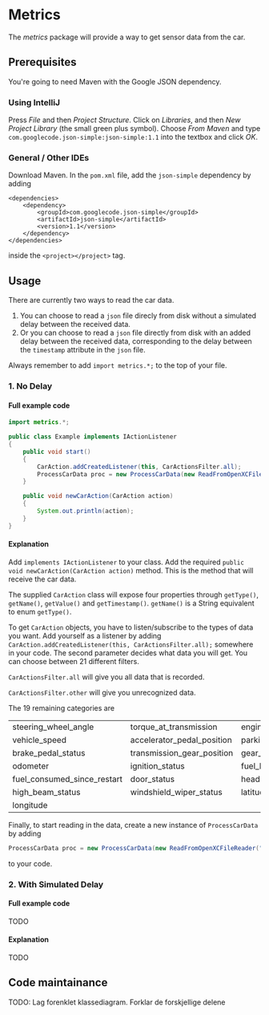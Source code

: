 # Metrics
The *metrics* package will provide a way to get sensor data from the car.

## Prerequisites
You're going to need Maven with the Google JSON dependency.

### Using IntelliJ
Press *File* and then *Project Structure*.
Click on *Libraries*, and then *New Project Library* (the small green plus symbol).
Choose *From Maven* and type
`com.googlecode.json-simple:json-simple:1.1`
into the textbox and click *OK*.

### General / Other IDEs
Download Maven. In the `pom.xml` file, add the `json-simple` dependency by adding
```
<dependencies>
	<dependency>
		<groupId>com.googlecode.json-simple</groupId>
		<artifactId>json-simple</artifactId>
		<version>1.1</version>
	</dependency>
</dependencies>
```
inside the `<project></project>` tag.

## Usage
There are currently two ways to read the car data.

1. You can choose to read a `json` file direcly from disk without a simulated delay between the received data.
2. Or you can choose to read a `json` file directly from disk with an added delay between the received data, corresponding to the delay between the `timestamp` attribute in the `json` file.

Always remember to add `import metrics.*;` to the top of your file.

### 1. No Delay

#### Full example code
```java
import metrics.*;

public class Example implements IActionListener
{
    public void start()
    {
        CarAction.addCreatedListener(this, CarActionsFilter.all);
        ProcessCarData proc = new ProcessCarData(new ReadFromOpenXCFileReader("src/metrics/data1.json"));
    }

    public void newCarAction(CarAction action)
    {
        System.out.println(action);
    }
}
```

#### Explanation

Add `implements IActionListener` to your class. Add the required `public void newCarAction(CarAction action)` method. This is the method that will receive the car data.

The supplied `CarAction` class will expose four properties through `getType()`, `getName()`, `getValue()` and `getTimestamp()`.
`getName()` is a String equivalent to enum `getType()`.

To get `CarAction` objects, you have to listen/subscribe to the types of data you want. Add yourself as a listener by
adding
```CarAction.addCreatedListener(this, CarActionsFilter.all);```
somewhere in your code. The second parameter decides what data you will get. You can choose between 21 different filters.

`CarActionsFilter.all` will give you all data that is recorded.

`CarActionsFilter.other` will give you unrecognized data.

The 19 remaining categories are

<table border="0">
	<tbody>
		<tr>
			<td>steering_wheel_angle</td>
			<td>torque_at_transmission</td>
			<td>engine_speed</td>
		</tr>
		<tr>
			<td>vehicle_speed</td>
			<td>accelerator_pedal_position</td>
			<td>parking_brake_status</td>
		</tr>
		<tr>
			<td>brake_pedal_status</td>
			<td>transmission_gear_position</td>
			<td>gear_lever_position</td>
		</tr>
		<tr>
			<td>odometer</td>
			<td>ignition_status</td>
			<td>fuel_level</td>
		</tr>
		<tr>
			<td>fuel_consumed_since_restart</td>
			<td>door_status</td>
			<td>headlamp_status</td>
		</tr>
		<tr>
			<td>high_beam_status</td>
			<td>windshield_wiper_status</td>
			<td>latitude</td>
		</tr>
		<tr>
			<td>longitude</td>
		</tr>
	</tbody>
</table>

Finally, to start reading in the data, create a new instance of `ProcessCarData` by adding
```java
ProcessCarData proc = new ProcessCarData(new ReadFromOpenXCFileReader("src/metrics/data1.json"));
```
to your code.


### 2. With Simulated Delay

#### Full example code

TODO

#### Explanation

TODO

## Code maintainance

TODO: Lag forenklet klassediagram. Forklar de forskjellige delene